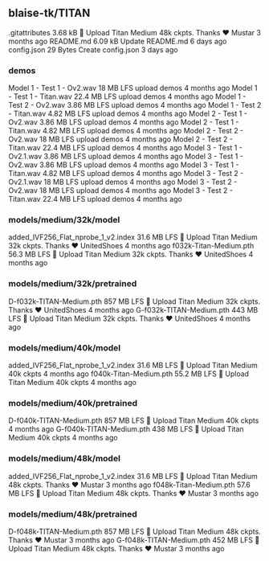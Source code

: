 ## blaise-tk/TITAN

.gitattributes
3.68 kB
🎉 Upload Titan Medium 48k ckpts. Thanks ❤️ Mustar
3 months ago
README.md
6.09 kB
Update README.md
6 days ago
config.json
29 Bytes
Create config.json
3 days ago

### demos

Model 1 - Test 1 - Ov2.wav
18 MB
LFS
upload demos
4 months ago
Model 1 - Test 1 - Titan.wav
22.4 MB
LFS
upload demos
4 months ago
Model 1 - Test 2 - Ov2.wav
3.86 MB
LFS
upload demos
4 months ago
Model 1 - Test 2 - Titan.wav
4.82 MB
LFS
upload demos
4 months ago
Model 2 - Test 1 - Ov2.wav
3.86 MB
LFS
upload demos
4 months ago
Model 2 - Test 1 - Titan.wav
4.82 MB
LFS
upload demos
4 months ago
Model 2 - Test 2 - Ov2.wav
18 MB
LFS
upload demos
4 months ago
Model 2 - Test 2 - Titan.wav
22.4 MB
LFS
upload demos
4 months ago
Model 3 - Test 1 - Ov2.1.wav
3.86 MB
LFS
upload demos
4 months ago
Model 3 - Test 1 - Ov2.wav
3.86 MB
LFS
upload demos
4 months ago
Model 3 - Test 1 - Titan.wav
4.82 MB
LFS
upload demos
4 months ago
Model 3 - Test 2 - Ov2.1.wav
18 MB
LFS
upload demos
4 months ago
Model 3 - Test 2 - Ov2.wav
18 MB
LFS
upload demos
4 months ago
Model 3 - Test 2 - Titan.wav
22.4 MB
LFS
upload demos
4 months ago

### models/medium/32k/model

added_IVF256_Flat_nprobe_1_v2.index
31.6 MB
LFS
🎉 Upload Titan Medium 32k ckpts. Thanks ❤️ UnitedShoes
4 months ago
f032k-Titan-Medium.pth
56.3 MB
LFS
🎉 Upload Titan Medium 32k ckpts. Thanks ❤️ UnitedShoes
4 months ago

### models/medium/32k/pretrained

D-f032k-TITAN-Medium.pth
857 MB
LFS
🎉 Upload Titan Medium 32k ckpts. Thanks ❤️ UnitedShoes
4 months ago
G-f032k-TITAN-Medium.pth
443 MB
LFS
🎉 Upload Titan Medium 32k ckpts. Thanks ❤️ UnitedShoes
4 months ago

### models/medium/40k/model

added_IVF256_Flat_nprobe_1_v2.index
31.6 MB
LFS
🎉 Upload Titan Medium 40k ckpts
4 months ago
f040k-Titan-Medium.pth
55.2 MB
LFS
🎉 Upload Titan Medium 40k ckpts
4 months ago

### models/medium/40k/pretrained

D-f040k-TITAN-Medium.pth
857 MB
LFS
🎉 Upload Titan Medium 40k ckpts
4 months ago
G-f040k-TITAN-Medium.pth
438 MB
LFS
🎉 Upload Titan Medium 40k ckpts
4 months ago

### models/medium/48k/model

added_IVF256_Flat_nprobe_1_v2.index
31.6 MB
LFS
🎉 Upload Titan Medium 48k ckpts. Thanks ❤️ Mustar
3 months ago
f048k-Titan-Medium.pth
57.6 MB
LFS
🎉 Upload Titan Medium 48k ckpts. Thanks ❤️ Mustar
3 months ago

### models/medium/48k/pretrained

D-f048k-TITAN-Medium.pth
857 MB
LFS
🎉 Upload Titan Medium 48k ckpts. Thanks ❤️ Mustar
3 months ago
G-f048k-TITAN-Medium.pth
452 MB
LFS
🎉 Upload Titan Medium 48k ckpts. Thanks ❤️ Mustar
3 months ago
